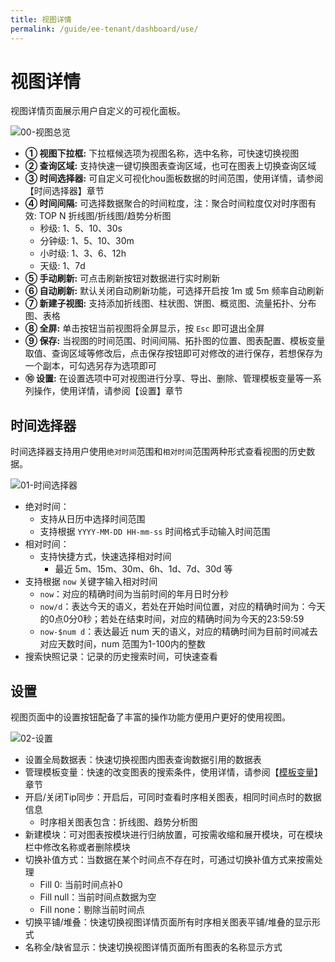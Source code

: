 ```yaml
---
title: 视图详情
permalink: /guide/ee-tenant/dashboard/use/
---
```


# 视图详情

视图详情页面展示用户自定义的可视化面板。

![00-视图总览](https://yunshan-guangzhou.oss-cn-beijing.aliyuncs.com/pub/pic/2024031165eec281b77db.png)

- **① 视图下拉框:** 下拉框候选项为视图名称，选中名称，可快速切换视图
- **② 查询区域:** 支持快速一键切换图表查询区域，也可在图表上切换查询区域 
- **③ 时间选择器:** 可自定义可视化hou面板数据的时间范围，使用详情，请参阅【时间选择器】章节
- **④ 时间间隔:** 可选择数据聚合的时间粒度，注：聚合时间粒度仅对时序图有效: TOP N 折线图/折线图/趋势分析图
  - 秒级: 1、5、10、30s
  - 分钟级: 1、5、10、30m
  - 小时级: 1、3、6、12h
  - 天级: 1、7d
- **⑤ 手动刷新:** 可点击刷新按钮对数据进行实时刷新
- **⑥ 自动刷新:** 默认关闭自动刷新功能，可选择开启按 1m 或 5m 频率自动刷新
- **⑦ 新建子视图:** 支持添加折线图、柱状图、饼图、概览图、流量拓扑、分布图、表格  
- **⑧ 全屏:** 单击按钮当前视图将全屏显示，按 `Esc` 即可退出全屏
- **⑨ 保存:** 当视图的时间范围、时间间隔、拓扑图的位置、图表配置、模板变量取值、查询区域等修改后，点击保存按钮即可对修改的进行保存，若想保存为一个副本，可勾选另存为选项即可
- **⑩ 设置:** 在设置选项中可对视图进行分享、导出、删除、管理模板变量等一系列操作，使用详情，请参阅【设置】章节

## 时间选择器

时间选择器支持用户使用`绝对时间`范围和`相对时间`范围两种形式查看视图的历史数据。

![01-时间选择器](https://yunshan-guangzhou.oss-cn-beijing.aliyuncs.com/pub/pic/2024031165eec28050664.png)

- 绝对时间：
  - 支持从日历中选择时间范围
  - 支持根据 `YYYY-MM-DD HH-mm-ss` 时间格式手动输入时间范围
- 相对时间：
  - 支持快捷方式，快速选择相对时间
    - 最近 5m、15m、30m、6h、1d、7d、30d 等
- 支持根据 `now` 关键字输入相对时间
  - `now`：对应的精确时间为当前时间的年月日时分秒
  - `now/d`：表达今天的语义，若处在开始时间位置，对应的精确时间为：今天的0点0分0秒；若处在结束时间，对应的精确时间为今天的23:59:59
  - `now-$num d`：表达最近 num 天的语义，对应的精确时间为目前时间减去对应天数时间，num 范围为1-100内的整数
- 搜索快照记录：记录的历史搜索时间，可快速查看

## 设置

视图页面中的设置按钮配备了丰富的操作功能方便用户更好的使用视图。

![02-设置](https://yunshan-guangzhou.oss-cn-beijing.aliyuncs.com/pub/pic/2024031165eec3a58224c.png)

- 设置全局数据表：快速切换视图内图表查询数据引用的数据表
- 管理模板变量：快速的改变图表的搜索条件，使用详情，请参阅【[模板变量](./variable-template/)】章节
- 开启/关闭Tip同步：开启后，可同时查看时序相关图表，相同时间点时的数据信息
  - 时序相关图表包含：折线图、趋势分析图
- 新建模块：可对图表按模块进行归纳放置，可按需收缩和展开模块，可在模块栏中修改名称或者删除模块
- 切换补值方式：当数据在某个时间点不存在时，可通过切换补值方式来按需处理
  - Fill 0: 当前时间点补0
  - Fill null：当前时间点数据为空
  - Fill none：剔除当前时间点
- 切换平铺/堆叠：快速切换视图详情页面所有时序相关图表平铺/堆叠的显示形式
- 名称全/缺省显示：快速切换视图详情页面所有图表的名称显示方式
